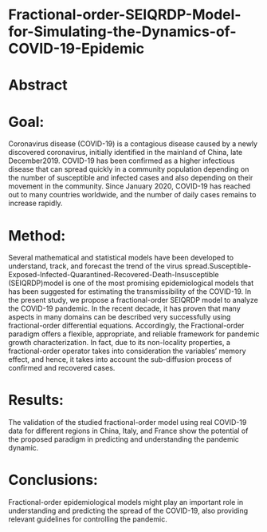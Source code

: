 # Fractional-order-SEIQRDP-Model-for-Simulating-the-Dynamics-of-COVID-19-Epidemic
# Abstract

# Goal: 
Coronavirus disease (COVID-19)  is  a  contagious   disease   caused   by   a   newly   discovered   coronavirus, initially   identified   in   the   mainland   of  China,   late   December2019.   COVID-19   has   been   confirmed   as   a   higher   infectious disease   that   can   spread   quickly   in   a   community   population depending on  the  number  of  susceptible  and  infected  cases  and also   depending   on   their   movement   in   the   community.   Since January  2020,  COVID-19  has  reached  out  to  many  countries worldwide,  and  the  number  of  daily  cases  remains  to  increase rapidly. 

# Method:
Several mathematical and statistical models have been developed to understand,  track,  and  forecast  the  trend of   the   virus   spread.Susceptible-Exposed-Infected-Quarantined-Recovered-Death-Insusceptible (SEIQRDP)model  is  one  of  the most  promising  epidemiological  models  that  has  been  suggested for estimating the transmissibility of the COVID-19. In the present study, we propose a fractional-order SEIQRDP model to analyze the COVID-19 pandemic. In the recent decade, it has proven that many aspects in many domains can be described very successfully using fractional-order differential equations.  Accordingly, the Fractional-order paradigm offers a flexible, appropriate,  and reliable framework for pandemic growth characterization. In fact, due to its non-locality properties, a fractional-order operator takes into consideration the variables’ memory effect, and hence,  it takes  into  account  the  sub-diffusion  process  of  confirmed  and recovered cases.

# Results:
The validation of the studied fractional-order model using real COVID-19  data  for  different  regions  in China,  Italy,  and  France  show  the  potential  of  the  proposed paradigm in predicting and understanding the pandemic dynamic.

# Conclusions:
Fractional-order epidemiological models might play an important role in understanding and predicting the spread of the COVID-19, also providing relevant guidelines for controlling the pandemic.
